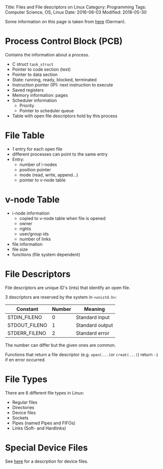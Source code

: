 Title: Files and File descriptors on Linux
Category: Programming
Tags: Computer Science, OS, Linux
Date: 2016-06-03
Modified: 2018-05-30


Some information on this page is taken from [here](http://openbook.rheinwerk-verlag.de/linux_unix_programmierung/Kap02-001.htm) (German).


# Process Control Block (PCB)

Contains the information about a process.

- C struct `task_struct`
- Pointer to code section (text)
- Pointer to data section
- State: running, ready, blocked, terminated
- Instruction pointer (IP): next instruction to execute
- Saved registers
- Memory information: pages
- Scheduler information
    - Priority
    - Pointer to scheduler queue
- Table with open file descriptors hold by this process

# File Table
- 1 entry for each open file
- different processes can point to the same entry
- Entry:
    - number of i-nodes
    - position pointer
    - mode (read, write, append...)
    - pointer to v-node table

# v-node Table

- i-node information
    - copied to v-node table when file is opened
    - owner
    - rights
    - user/group ids
    - number of links
- file information
- file size
- functions (file system dependent)

# File Descriptors

File descriptors are unique ID's (ints) that identify an open file.

3 descriptors are reserved by the system in `<unistd.h>`:

| Constant      | Number | Meaning         |
|---------------|--------|-----------------|
| STDIN_FILENO  | 0      | Standard input  |
| STDOUT_FILENO | 1 	 | Standard output |
| STDERR_FILENO | 2 	 | Standard error  |

The number can differ but the given ones are common.

Functions that return a file descriptor (e.g. `open(...)`or `creat(...)`) return `-1` if en error occurred.

# File Types

There are 6 different file types in Linux:

- Regular files
- Directories
- Device files
- Sockets
- Pipes (named Pipes and FIFOs)
- Links (Soft- and Hardlinks)


# Special Device Files

See [here]({filename}/unix_device_files.md) for a descrption for device files.

